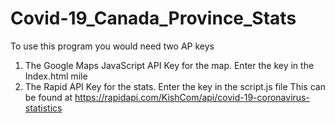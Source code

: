 # Covid-19_Canada_Province_Stats

To use this program you would need two AP keys
1. The Google Maps JavaScript API Key for the map.
  Enter the key in the Index.html mile
2. The Rapid API Key for the stats.
  Enter the key in the script.js file
This can be found at https://rapidapi.com/KishCom/api/covid-19-coronavirus-statistics
